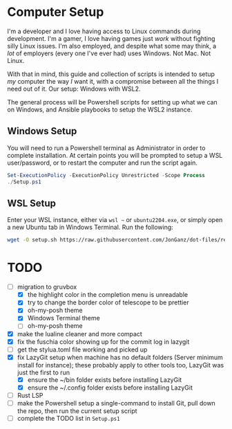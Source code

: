 # Computer Setup

I'm a developer and I love having access to Linux commands during development. I'm a gamer, I love having games just _work_ without fighting silly Linux issues. I'm also employed, and despite what some may think, a _lot_ of employers (every one I've ever had) uses Windows. Not Mac. Not Linux.

With that in mind, this guide and collection of scripts is intended to setup _my_ computer the way _I_ want it, with a compromise between all the things I need out of it. Our setup: Windows with WSL2.

The general process will be Powershell scripts for setting up what we can on Windows, and Ansible playbooks to setup the WSL2 instance.

## Windows Setup

You will need to run a Powershell terminal as Administrator in order to complete installation. At certain points you will be prompted to setup a WSL user/password, or to restart the computer and run the script again.

```powershell
Set-ExecutionPolicy -ExecutionPolicy Unrestricted -Scope Process
./Setup.ps1
```

## WSL Setup

Enter your WSL instance, either via `wsl ~` or `ubuntu2204.exe`, or simply open a new Ubuntu tab in Windows Terminal. Run the following:

```sh
wget -O setup.sh https://raw.githubusercontent.com/JonGanz/dot-files/refs/heads/master/setup.sh && bash setup.sh
```

# TODO
- [ ] migration to gruvbox
    - [x] the highlight color in the completion menu is unreadable
    - [x] try to change the border color of telescope to be prettier
    - [x] oh-my-posh theme
    - [x] Windows Terminal theme
    - [ ] oh-my-posh theme
- [x] make the lualine cleaner and more compact
- [x] fix the fuschia color showing up for the commit log in lazygit
- [ ] get the stylua.toml file working and picked up
- [x] fix LazyGit setup when machine has no default folders (Server minimum install for instance); these probably apply to other tools too, LazyGit was just the first to run
    - [x] ensure the ~/bin folder exists before installing LazyGit
    - [x] ensure the ~/.config folder exists before installing LazyGit
- [ ] Rust LSP
- [ ] make the Powershell setup a single-command to install Git, pull down the repo, then run the current setup script
- [ ] complete the TODO list in `Setup.ps1`
